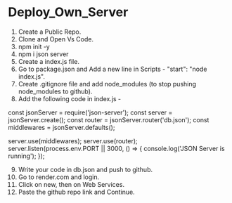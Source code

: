 # Deploy_Own_Server

1. Create a Public Repo.
2. Clone and Open Vs Code.
3. npm init -y
4. npm i json server
5. Create a index.js file.
6. Go to package.json and Add a new line in Scripts - "start": "node index.js".
7. Create .gitignore file and add node_modules (to stop pushing node_modules to github).
8. Add the following code in index.js -

const jsonServer = require('json-server');
const server = jsonServer.create();
const router = jsonServer.router('db.json');
const middlewares = jsonServer.defaults();

server.use(middlewares);
server.use(router);
server.listen(process.env.PORT || 3000, () => {
console.log('JSON Server is running');
});

9. Write your code in db.json and push to github.
10. Go to render.com and login.
11. Click on new, then on Web Services.
12. Paste the github repo link and Continue.

